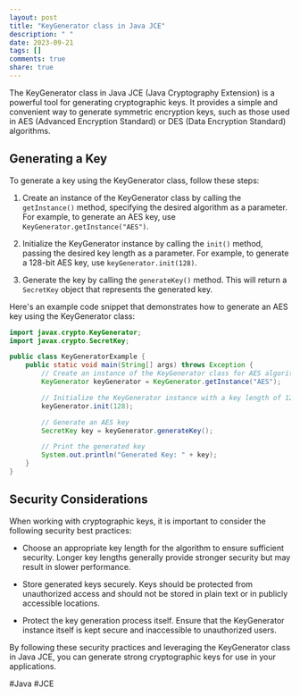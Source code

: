 ```yaml
---
layout: post
title: "KeyGenerator class in Java JCE"
description: " "
date: 2023-09-21
tags: []
comments: true
share: true
---
```


The KeyGenerator class in Java JCE (Java Cryptography Extension) is a powerful tool for generating cryptographic keys. It provides a simple and convenient way to generate symmetric encryption keys, such as those used in AES (Advanced Encryption Standard) or DES (Data Encryption Standard) algorithms.

## Generating a Key

To generate a key using the KeyGenerator class, follow these steps:

1. Create an instance of the KeyGenerator class by calling the `getInstance()` method, specifying the desired algorithm as a parameter. For example, to generate an AES key, use `KeyGenerator.getInstance("AES")`.

2. Initialize the KeyGenerator instance by calling the `init()` method, passing the desired key length as a parameter. For example, to generate a 128-bit AES key, use `keyGenerator.init(128)`.

3. Generate the key by calling the `generateKey()` method. This will return a `SecretKey` object that represents the generated key.

Here's an example code snippet that demonstrates how to generate an AES key using the KeyGenerator class:

```java
import javax.crypto.KeyGenerator;
import javax.crypto.SecretKey;

public class KeyGeneratorExample {
    public static void main(String[] args) throws Exception {
        // Create an instance of the KeyGenerator class for AES algorithm
        KeyGenerator keyGenerator = KeyGenerator.getInstance("AES");

        // Initialize the KeyGenerator instance with a key length of 128 bits
        keyGenerator.init(128);

        // Generate an AES key
        SecretKey key = keyGenerator.generateKey();

        // Print the generated key
        System.out.println("Generated Key: " + key);
    }
}
```
## Security Considerations

When working with cryptographic keys, it is important to consider the following security best practices:

- Choose an appropriate key length for the algorithm to ensure sufficient security. Longer key lengths generally provide stronger security but may result in slower performance.

- Store generated keys securely. Keys should be protected from unauthorized access and should not be stored in plain text or in publicly accessible locations.

- Protect the key generation process itself. Ensure that the KeyGenerator instance itself is kept secure and inaccessible to unauthorized users.

By following these security practices and leveraging the KeyGenerator class in Java JCE, you can generate strong cryptographic keys for use in your applications.

#Java #JCE